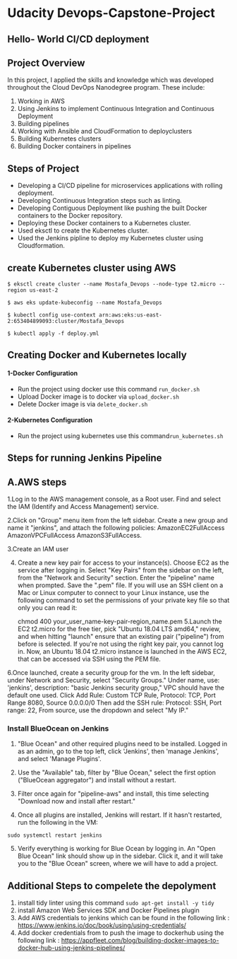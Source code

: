 # Udacity Devops-Capstone-Project

## Hello- World CI/CD deployment  


## Project Overview  
 In this project, I applied the skills and knowledge which was developed throughout the Cloud DevOps Nanodegree program. These include:

1)	Working in AWS
2)	Using Jenkins to implement Continuous Integration and Continuous Deployment 
3)	Building pipelines 
4)	Working with Ansible and CloudFormation to deployclusters 
5)	Building Kubernetes clusters 
6)	Building Docker containers in pipelines


## Steps of Project 
- Developing a CI/CD pipeline for microservices applications with rolling deployment.
- Developing Continuous Integration steps such as linting.
- Developing Contiguous Deployment like pushing the built Docker containers to the Docker repository.
- Deploying these Docker containers to a  Kubernetes cluster. 
- Used eksctl to create the Kubernetes cluster.
- Used the Jenkins pipline to deploy my Kubernetes cluster using Cloudformation.

## create Kubernetes cluster using AWS 

```shell
$ eksctl create cluster --name Mostafa_Devops --node-type t2.micro --region us-east-2

$ aws eks update-kubeconfig --name Mostafa_Devops

$ kubectl config use-context arn:aws:eks:us-east-2:653404899093:cluster/Mostafa_Devops

$ kubectl apply -f deploy.yml
```

## Creating Docker and Kubernetes locally 

#### **1-Docker Configuration**
-  Run the project using docker use this command `run_docker.sh` 
-  Upload Docker image is to docker via `upload_docker.sh`
-  Delete Docker image is via  `delete_docker.sh`


#### **2-Kubernetes Configuration**

-  Run the project using kubernetes use this command`run_kubernetes.sh`


## Steps for running Jenkins Pipeline
## A.AWS steps
 1.Log in to the AWS management console, as a Root user. Find and select the IAM (Identify and Access Management) service.

2.Click on "Group" menu item from the left sidebar. Create a new group and name it "jenkins", and attach the following policies:
  AmazonEC2FullAccess
  AmazonVPCFullAccess
  AmazonS3FullAccess.

3.Create an IAM user

4. Create a new key pair for access to your instance(s). Choose EC2 as the service after logging in. Select "Key Pairs" from the sidebar on the left, from the "Network and Security" section. Enter the "pipeline" name when prompted. Save the ".pem" file. If you will use an SSH client on a Mac or Linux computer to connect to your Linux instance, use the following command to set the permissions of your private key file so that only you can read it:

      chmod 400 your_user_name-key-pair-region_name.pem
5.Launch the EC2 t2.micro for the free tier, pick "Ubuntu 18.04 LTS amd64," review, and when hitting "launch" ensure that an existing pair ("pipeline") from before is selected. If you're not using the right key pair, you cannot log in. Now, an Ubuntu 18.04 t2.micro instance is launched in the AWS EC2, that can be accessed via SSH using the PEM file.

6.Once launched, create a security group for the vm. In the left sidebar, under Network and Security, select "Security Groups." Under name, use: 'jenkins', description: "basic Jenkins security group," VPC should have the default one used. Click Add Rule: Custom TCP Rule, Protocol: TCP, Port Range 8080, Source 0.0.0.0/0 Then add the SSH rule: Protocol: SSH, Port range: 22, From source, use the dropdown and select "My IP."


      
      




### Install BlueOcean on Jenkins
1. "Blue Ocean" and other required plugins need to be installed. Logged in as an admin, go to the top left, click 'Jenkins', then 'manage Jenkins', and select 'Manage Plugins'.

2. Use the "Available" tab, filter by "Blue Ocean," select the first option ("BlueOcean aggregator") and install without a restart.

3. Filter once again for "pipeline-aws" and install, this time selecting "Download now and install after restart."

4. Once all plugins are installed, Jenkins will restart. If it hasn't restarted, run the following in the VM:
```
sudo systemctl restart jenkins
```
5. Verify everything is working for Blue Ocean by logging in. An "Open Blue Ocean" link should show up in the sidebar. Click it, and it will take you to the "Blue Ocean" screen, where we will have to add a project.

## Additional Steps to compelete the depolyment 
1. install tidy linter using this command `sudo apt-get install -y tidy`
2. install Amazon Web Services SDK and Docker Pipelines plugin
3. Add AWS credentials to jenkins which can be found in the following link : https://www.jenkins.io/doc/book/using/using-credentials/
4. Add docker credentials from to push the image to dockerhub using the following link : https://appfleet.com/blog/building-docker-images-to-docker-hub-using-jenkins-pipelines/
